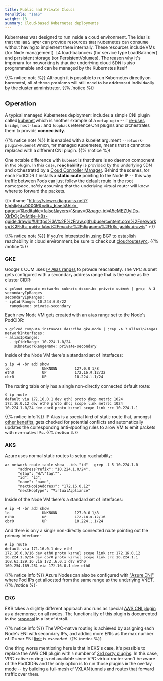 ```yaml
---
title: Public and Private Clouds
menuTitle: "IaaS"
weight: 13
summary: Cloud-based Kubernetes deployments
---
```


Kubernetes was designed to run inside a cloud environment. The idea is that the IaaS layer can provide resources that Kubernetes can consume without having to implement them internally. These resources include VMs (for Node management), L4 load-balancers (for service type LoadBalancer) and persistent storage (for PersistentVolumes). The reason why it's important for networking is that the underlying cloud SDN is also programmable and can be managed by the Kubernetes itself. 

{{% notice note %}}
Although it is possible to run Kubernetes directly on baremetal, all of these problems will still need to be addressed individually by the cluster administrator.
{{% /notice %}}

## Operation

A typical managed Kubernetes deployment includes a simple CNI plugin called [kubenet](https://kubernetes.io/docs/concepts/extend-kubernetes/compute-storage-net/network-plugins/#kubenet) which is another example of a `metaplugin` -- it [re-uses](https://github.com/kubernetes/kubernetes/blob/master/pkg/kubelet/dockershim/network/kubenet/kubenet_linux.go#L88) `bridge`, `host-local` and `loopback` reference CNI plugins and orchestrates them to provide **connectivity**. 

{{% notice note %}}
It is enabled with a kubelet argument `--network-plugin=kubenet` which, for managed Kubernetes, means that it cannot be replaced with a different CNI plugin.
{{% /notice  %}}


One notable difference with `kubenet` is that there is no daemon component in the plugin. In this case, **reachability** is provided by the underlying SDN and orchestrated by a [Cloud Controller Manager](https://kubernetes.io/docs/concepts/architecture/cloud-controller/). Behind the scenes, for each PodCIDR it installs a **static route** pointing to the Node IP -- this way traffic between Pods can just follow the default route in the root namespace, safely assuming that the underlying virtual router will know where to forward the packets.

{{< iframe "https://viewer.diagrams.net/?highlight=0000ff&edit=_blank&hide-pages=1&editable=false&layers=1&nav=0&page-id=A5cMEZUylDs-XIrDOgQv&title=k8s-guide.drawio#Uhttps%3A%2F%2Fraw.githubusercontent.com%2Fnetworkop%2Fk8s-guide-labs%2Fmaster%2Fdiagrams%2Fk8s-guide.drawio" >}}

{{% notice note %}}
If you're interested in using BGP to establish reachability in cloud environment, be sure to check out [cloudroutesync](https://github.com/networkop/cloudroutesync).
{{% /notice  %}}


### GKE

Google's CCM uses [IP Alias ranges](https://cloud.google.com/vpc/docs/alias-ip) to provide reachability. The VPC subnet gets configured with a secondary address range that is the same as the cluster CIDR: 

```
$ gcloud compute networks subnets describe private-subnet | grep -A 3 secondaryIpRanges 
secondaryIpRanges:
- ipCidrRange: 10.244.0.0/22
  rangeName: private-secondary
```

Each new Node VM gets created with an alias range set to the Node's PodCIDR:

```
$ gcloud compute instances describe gke-node | grep -A 3 aliasIpRanges
networkInterfaces:
- aliasIpRanges:
  - ipCidrRange: 10.224.1.0/24
    subnetworkRangeName: private-secondary
```

Inside of the Node VM there's a standard set of interfaces:

```
$ ip -4 -br add show
lo               UNKNOWN        127.0.0.1/8
eth0             UP             172.16.0.12/32
cbr0             UP             10.224.1.1/24
```

The routing table only has a single non-directly connected default route:

```
$ ip route 
default via 172.16.0.1 dev eth0 proto dhcp metric 1024 
172.16.0.12 dev eth0 proto dhcp scope link metric 1024 
10.224.1.0/24 dev cbr0 proto kernel scope link src 10.224.1.1 
```

{{% notice info %}}
IP Alias is a special kind of static route that, amongst [other benefits](https://cloud.google.com/vpc/docs/alias-ip#key_benefits_of_alias_ip_ranges), gets checked for potential conflicts and automatically updates the corresponding anti-spoofing rules to allow VM to emit packets with non-native IPs.
{{% /notice %}}

### AKS

Azure uses normal static routes to setup reachability:

```
az network route-table show --ids "id" | grep -A 5 10.224.1.0
      "addressPrefix": "10.224.1.0/24",
      "etag": "W/\"tag\"",
      "id": "id",
      "name": "name",
      "nextHopIpAddress": "172.16.0.12",
      "nextHopType": "VirtualAppliance",
```

Inside of the Node VM there's a standard set of interfaces:


```
# ip -4 -br add show
lo               UNKNOWN        127.0.0.1/8 
eth0             UP             172.16.0.12/16 
cbr0             UP             10.224.1.1/24 
```

And there is only a single non-directly connected route pointing out the primary interface:

```
# ip route
default via 172.16.0.1 dev eth0 
172.16.0.0/16 dev eth0 proto kernel scope link src 172.16.0.12 
10.224.1.0/24 dev cbr0 proto kernel scope link src 10.224.1.1 
168.63.129.16 via 172.16.0.1 dev eth0 
169.254.169.254 via 172.16.0.1 dev eth0 
```

{{% notice info %}}
Azure Nodes can also be configured with ["Azure CNI"](https://docs.microsoft.com/en-us/azure/aks/configure-azure-cni) where Pod IPs get allocated from the same range as the underlying VNET.
{{% /notice %}}


### EKS

EKS takes a slightly different approach and runs as special [AWS CNI plugin](https://github.com/aws/amazon-vpc-cni-k8s) as a daemonset on all nodes. The functionality of this plugin is documented in the [proposal](https://github.com/aws/amazon-vpc-cni-k8s/blob/master/docs/cni-proposal.md) in a lot of detail. 

{{% notice info %}}
The VPC-native routing is achieved by assigning each Node's ENI with secondary IPs, and adding more ENIs as the max number of IPs per ENI [limit](https://docs.aws.amazon.com/AWSEC2/latest/UserGuide/using-eni.html#AvailableIpPerENI) is exceeded.
{{% /notice %}}


One thing worse mentioning here is that in EKS's case, it's possible to replace the AWS CNI plugin with a number of [3rd party plugins](https://docs.aws.amazon.com/eks/latest/userguide/alternate-cni-plugins.html). In this case, VPC-native routing is not available since VPC virtual router won't be aware of the PodCIDRs and the only option is to run those plugins in the overlay mode -- by building a full-mesh of VXLAN tunnels and routes that forward traffic over them.